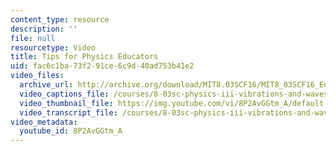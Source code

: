 ```yaml
---
content_type: resource
description: ''
file: null
resourcetype: Video
title: Tips for Physics Educators
uid: fac6c1ba-73f2-91ce-6c9d-40ad753b41e2
video_files:
  archive_url: http://archive.org/download/MIT8.03SCF16/MIT8_03SCF16_Educator11_Tips_for_Physics_Educators_300k.mp4
  video_captions_file: /courses/8-03sc-physics-iii-vibrations-and-waves-fall-2016/b3d7de3914f75b0ca9d97b37609cce1a_8P2AvGGtm_A.vtt
  video_thumbnail_file: https://img.youtube.com/vi/8P2AvGGtm_A/default.jpg
  video_transcript_file: /courses/8-03sc-physics-iii-vibrations-and-waves-fall-2016/d1fba8b750f7e65507d9b7db4538011c_8P2AvGGtm_A.pdf
video_metadata:
  youtube_id: 8P2AvGGtm_A
---
```

